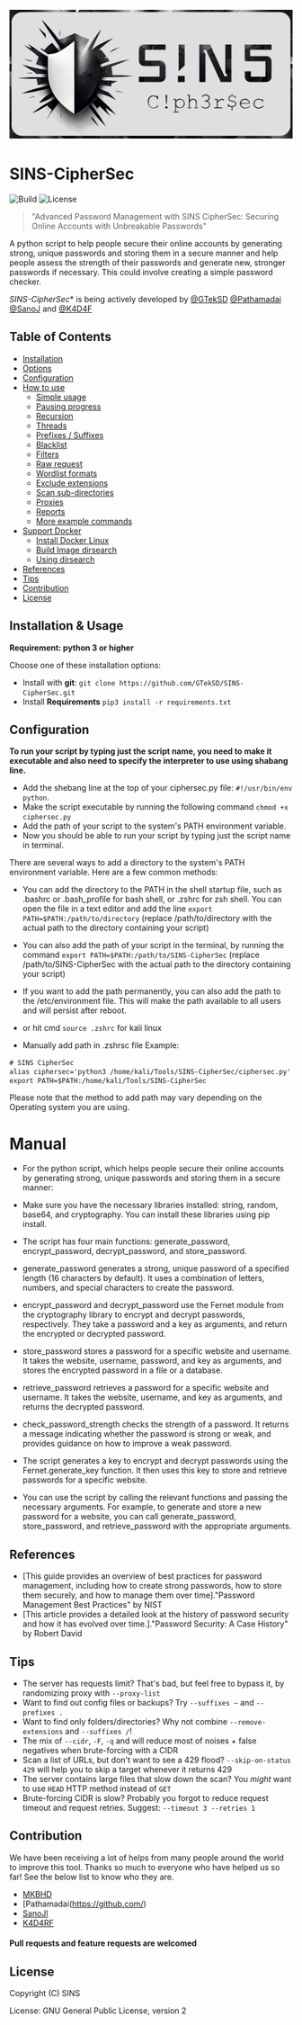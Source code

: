 
<h1 align="center">
  <br>
    <a href="https://github.com/GTekSD/SINS-CipherSec.git"><img src="static/sins-main2-logo.jpg" alt="CipherSec"></a>
  </br>
</h1>


# SINS-CipherSec

![Build](https://img.shields.io/badge/Built%20with-Python-Blue)
![License](https://img.shields.io/badge/license-GNU_General_Public_License-_red.svg)

> "Advanced Password Management with SINS CipherSec: Securing Online Accounts with Unbreakable Passwords"

A python script to help people secure their online accounts by generating strong, unique passwords and storing them in a secure manner and help people assess the strength of their passwords and generate new, stronger passwords if necessary. This could involve creating a simple password checker.

*SINS-CipherSec** is being actively developed by [@GTekSD](https://twitter.com/GTekSD) [@Pathamadai](https://twitter.com/) [@SanoJ](https://twitter.com/) and [@K4D4F](https://twitter.com/)

Table of Contents
------------
* [Installation](#installation--usage)
* [Options](#options)
* [Configuration](#configuration)
* [How to use](#how-to-use)
  * [Simple usage](#simple-usage)
  * [Pausing progress](#pausing-progress)
  * [Recursion](#recursion)
  * [Threads](#threads)
  * [Prefixes / Suffixes](#prefixes--suffixes)
  * [Blacklist](#blacklist)
  * [Filters](#filters)
  * [Raw request](#raw-request)
  * [Wordlist formats](#wordlist-formats)
  * [Exclude extensions](#exclude-extensions)
  * [Scan sub-directories](#scan-sub-directories)
  * [Proxies](#proxies)
  * [Reports](#reports)
  * [More example commands](#more-example-commands)
* [Support Docker](#support-docker)
  * [Install Docker Linux](#install-docker-linux)
  * [Build Image dirsearch](#build-image-dirsearch)
  * [Using dirsearch](#using-dirsearch)
* [References](#references)
* [Tips](#tips)
* [Contribution](#contribution)
* [License](#license)

Installation & Usage
------------

**Requirement: python 3 or higher**

Choose one of these installation options:

- Install with **git**: `git clone https://github.com/GTekSD/SINS-CipherSec.git`
- Install **Requirements** `pip3 install -r requirements.txt`

Configuration
------------

**To run your script by typing just the script name, you need to make it executable and also need to specify the interpreter to use using shabang line.**

- Add the shebang line at the top of your ciphersec.py file: `#!/usr/bin/env python`.
- Make the script executable by running the following command `chmod +x ciphersec.py`
- Add the path of your script to the system's PATH environment variable.
- Now you should be able to run your script by typing just the script name in terminal.

There are several ways to add a directory to the system's PATH environment variable. Here are a few common methods:

- You can add the directory to the PATH in the shell startup file, such as .bashrc or .bash_profile for bash shell, or .zshrc for zsh shell. You can open the file in a text editor and add the line `export PATH=$PATH:/path/to/directory` (replace /path/to/directory with the actual path to the directory containing your script)

- You can also add the path of your script in the terminal, by running the command `export PATH=$PATH:/path/to/SINS-CipherSec` (replace /path/to/SINS-CipherSec with the actual path to the directory containing your script)

- If you want to add the path permanently, you can also add the path to the /etc/environment file. This will make the path available to all users and will persist after reboot.
- or hit cmd `source .zshrc` for kali linux
- Manually add path in .zshrsc file
Example: 
```
# SINS CipherSec
alias ciphersec='python3 /home/kali/Tools/SINS-CipherSec/ciphersec.py'
export PATH=$PATH:/home/kali/Tools/SINS-CipherSec
```

Please note that the method to add path may vary depending on the Operating system you are using.


# Manual
- For the python script, which helps people secure their online accounts by generating strong, unique passwords and storing them in a secure manner:

- Make sure you have the necessary libraries installed: string, random, base64, and cryptography. You can install these libraries using pip install.

- The script has four main functions: generate_password, encrypt_password, decrypt_password, and store_password.

- generate_password generates a strong, unique password of a specified length (16 characters by default). It uses a combination of letters, numbers, and special characters to create the password.

- encrypt_password and decrypt_password use the Fernet module from the cryptography library to encrypt and decrypt passwords, respectively. They take a password and a key as arguments, and return the encrypted or decrypted password.

- store_password stores a password for a specific website and username. It takes the website, username, password, and key as arguments, and stores the encrypted password in a file or a database.

- retrieve_password retrieves a password for a specific website and username. It takes the website, username, and key as arguments, and returns the decrypted password.

- check_password_strength checks the strength of a password. It returns a message indicating whether the password is strong or weak, and provides guidance on how to improve a weak password.

- The script generates a key to encrypt and decrypt passwords using the Fernet.generate_key function. It then uses this key to store and retrieve passwords for a specific website.

- You can use the script by calling the relevant functions and passing the necessary arguments. For example, to generate and store a new password for a website, you can call generate_password, store_password, and retrieve_password with the appropriate arguments.



References
---------------
- [This guide provides an overview of best practices for password management, including how to create strong passwords, how to store them securely, and how to manage them over time]."Password Management Best Practices" by NIST 
- [This article provides a detailed look at the history of password security and how it has evolved over time.]."Password Security: A Case History" by Robert David 

Tips
---------------
- The server has requests limit? That's bad, but feel free to bypass it, by randomizing proxy with `--proxy-list`
- Want to find out config files or backups? Try `--suffixes ~` and `--prefixes .`
- Want to find only folders/directories? Why not combine `--remove-extensions` and `--suffixes /`!
- The mix of `--cidr`, `-F`, `-q` and will reduce most of noises + false negatives when brute-forcing with a CIDR
- Scan a list of URLs, but don't want to see a 429 flood? `--skip-on-status 429` will help you to skip a target whenever it returns 429
- The server contains large files that slow down the scan? You *might* want to use `HEAD` HTTP method instead of `GET`
- Brute-forcing CIDR is slow? Probably you forgot to reduce request timeout and request retries. Suggest: `--timeout 3 --retries 1`


Contribution
---------------
We have been receiving a lot of helps from many people around the world to improve this tool. Thanks so much to everyone who have helped us so far!
See the below list to know who they are.

- [MKBHD](https://github.com/)
- [Pathamadai(https://github.com/)
- [SanoJl](https://twitter.com/)
- [K4D4RF](https://twitter.com/ )

#### Pull requests and feature requests are welcomed

License
---------------
Copyright (C) SINS 

License: GNU General Public License, version 2
